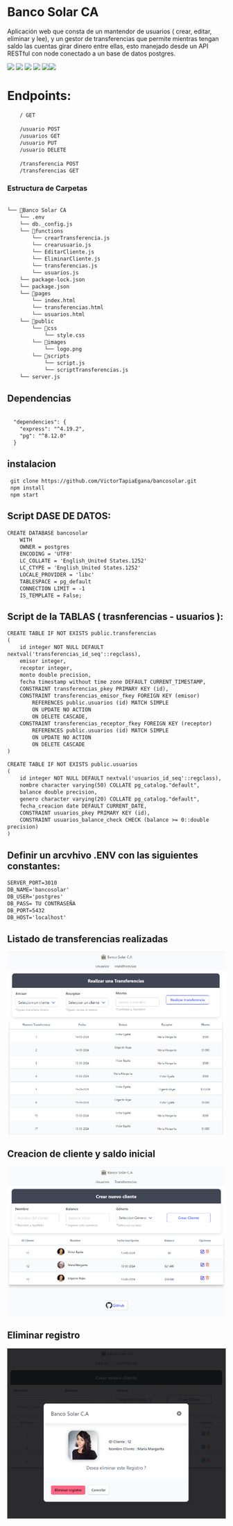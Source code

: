 
# Banco Solar CA

 Aplicación web que consta de un mantendor de usuarios ( crear, editar, eliminar y lee), y un gestor de transferencias que permite mientras tengan saldo las cuentas girar dinero entre ellas, esto manejado desde un API RESTful con node conectado a un base de datos postgres.



![](https://img.shields.io/badge/Node.js-5FA04E.svg?style=for-the-badge&logo=nodedotjs&logoColor=white) ![](https://img.shields.io/badge/Express-000000.svg?style=for-the-badge&logo=Express&logoColor=white) ![](https://img.shields.io/badge/PostgreSQL-4169E1.svg?style=for-the-badge&logo=PostgreSQL&logoColor=white) ![](https://img.shields.io/badge/JavaScript-F7DF1E.svg?style=for-the-badge&logo=JavaScript&logoColor=black) ![](https://img.shields.io/badge/HTML5-E34F26.svg?style=for-the-badge&logo=HTML5&logoColor=white)![](https://img.shields.io/badge/Bulma-00D1B2.svg?style=for-the-badge&logo=Bulma&logoColor=white)

# Endpoints:
```
    / GET

    /usuario POST
    /usuarios GET
    /usuario PUT
    /usuario DELETE

    /transferencia POST
    /transferencias GET

```

### Estructura de Carpetas
```

└── 📁Banco Solar CA
    └── .env
    └── db._config.js
    └── 📁functions
        └── crearTransferencia.js
        └── crearusuario.js
        └── EditarCliente.js
        └── EliminarCliente.js
        └── transferencias.js
        └── usuarios.js
    └── package-lock.json
    └── package.json
    └── 📁pages
        └── index.html
        └── transferencias.html
        └── usuarios.html
    └── 📁public
        └── 📁css
            └── style.css
        └── 📁images
            └── logo.png
        └── 📁scripts
            └── script.js
            └── scriptTransferencias.js
    └── server.js

```


## Dependencias
```

  "dependencies": {
    "express": "^4.19.2",
    "pg": "^8.12.0"
  }

```

## instalacion

```
 git clone https://github.com/VictorTapiaEgana/bancosolar.git
 npm install
 npm start
```

## Script DASE DE DATOS:
```
CREATE DATABASE bancosolar
    WITH
    OWNER = postgres
    ENCODING = 'UTF8'
    LC_COLLATE = 'English_United States.1252'
    LC_CTYPE = 'English_United States.1252'
    LOCALE_PROVIDER = 'libc'
    TABLESPACE = pg_default
    CONNECTION LIMIT = -1
    IS_TEMPLATE = False;
```

## Script de la TABLAS ( trasnferencias - usuarios ):
```
CREATE TABLE IF NOT EXISTS public.transferencias
(
    id integer NOT NULL DEFAULT nextval('transferencias_id_seq'::regclass),
    emisor integer,
    receptor integer,
    monto double precision,
    fecha timestamp without time zone DEFAULT CURRENT_TIMESTAMP,
    CONSTRAINT transferencias_pkey PRIMARY KEY (id),
    CONSTRAINT transferencias_emisor_fkey FOREIGN KEY (emisor)
        REFERENCES public.usuarios (id) MATCH SIMPLE
        ON UPDATE NO ACTION
        ON DELETE CASCADE,
    CONSTRAINT transferencias_receptor_fkey FOREIGN KEY (receptor)
        REFERENCES public.usuarios (id) MATCH SIMPLE
        ON UPDATE NO ACTION
        ON DELETE CASCADE
)

``` 
```
CREATE TABLE IF NOT EXISTS public.usuarios
(
    id integer NOT NULL DEFAULT nextval('usuarios_id_seq'::regclass),
    nombre character varying(50) COLLATE pg_catalog."default",
    balance double precision,
    genero character varying(20) COLLATE pg_catalog."default",
    fecha_creacion date DEFAULT CURRENT_DATE,
    CONSTRAINT usuarios_pkey PRIMARY KEY (id),
    CONSTRAINT usuarios_balance_check CHECK (balance >= 0::double precision)
)

```

## Definir un arcvhivo .ENV con las siguientes constantes:
```
SERVER_PORT=3010
DB_NAME='bancosolar'
DB_USER='postgres'
DB_PASS= TU CONTRASEÑA
DB_PORT=5432
DB_HOST='localhost'

```

## Listado de transferencias realizadas

![](https://raw.githubusercontent.com/VictorTapiaEgana/bancosolar/master/github/transferencias.png)

## Creacion de cliente y saldo inicial

![](https://raw.githubusercontent.com/VictorTapiaEgana/bancosolar/master/github/usuarios.png)

## Eliminar registro

![](https://raw.githubusercontent.com/VictorTapiaEgana/bancosolar/master/github/eliminar.png)




